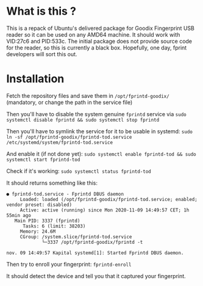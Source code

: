 # What is this ?

This is a repack of Ubuntu's delivered package for Goodix Fingerprint USB reader so it can be used on any AMD64 machine. It should work with VID:27c6 and PID:533c.
The initial package does not provide source code for the reader, so this is currently a black box. Hopefully, one day, fprint developers will sort this out.

# Installation

Fetch the repository files and save them in `/opt/fprintd-goodix/` (mandatory, or change the path in the service file)

Then you'll have to disable the system genuine `fprintd` service via `sudo systemctl disable fprintd && sudo systemctl stop fprintd`

Then you'll have to symlink the service for it to be usable in systemd: `sudo ln -sf /opt/fprintd-goodix/fprintd-tod.service /etc/systemd/system/fprintd-tod.service`

And enable it (if not done yet): `sudo systemctl enable fprintd-tod && sudo systemctl start fprintd-tod`

Check if it's working: `sudo systemctl status fprintd-tod`


It should returns something like this:
```
● fprintd-tod.service - Fprintd DBUS daemon
     Loaded: loaded (/opt/fprintd-goodix/fprintd-tod.service; enabled; vendor preset: disabled)
     Active: active (running) since Mon 2020-11-09 14:49:57 CET; 1h 55min ago
   Main PID: 3337 (fprintd)
      Tasks: 6 (limit: 38203)
     Memory: 24.6M
     CGroup: /system.slice/fprintd-tod.service
             └─3337 /opt/fprintd-goodix/fprintd -t

nov. 09 14:49:57 Kapital systemd[1]: Started Fprintd DBUS daemon.
```

Then try to enroll your fingerprint: `fprintd-enroll`

It should detect the device and tell you that it captured your fingerprint.
